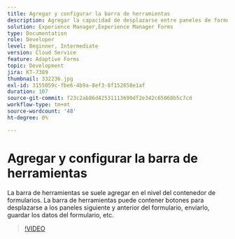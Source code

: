```yaml
---
title: Agregar y configurar la barra de herramientas
description: Agregar la capacidad de desplazarse entre paneles de formulario.
solution: Experience Manager,Experience Manager Forms
type: Documentation
role: Developer
level: Beginner, Intermediate
version: Cloud Service
feature: Adaptive Forms
topic: Development
jira: KT-7389
thumbnail: 332236.jpg
exl-id: 3155059c-fbe6-4b9a-8ef3-8f152658e1af
duration: 107
source-git-commit: f23c2ab86d42531113690df2e342c65060b5c7cd
workflow-type: tm+mt
source-wordcount: '48'
ht-degree: 0%

---
```


# Agregar y configurar la barra de herramientas

La barra de herramientas se suele agregar en el nivel del contenedor de formularios. La barra de herramientas puede contener botones para desplazarse a los paneles siguiente y anterior del formulario, enviarlo, guardar los datos del formulario, etc.

>[!VIDEO](https://video.tv.adobe.com/v/332236?quality=12&learn=on)
